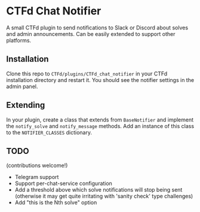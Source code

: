 # CTFd Chat Notifier

A small CTFd plugin to send notifications to Slack or Discord about solves and admin announcements. Can be easily extended to support other platforms.

## Installation

Clone this repo to `CTFd/plugins/CTFd_chat_notifier` in your CTFd installation directory and restart it. You should see the notifier settings in the admin panel.

## Extending

In your plugin, create a class that extends from `BaseNotifier` and implement the `notify_solve` and `notify_message` methods. Add an instance of this class to the `NOTIFIER_CLASSES` dictionary.

## TODO
(contributions welcome!)

* Telegram support
* Support per-chat-service configuration
* Add a threshold above which solve notifications will stop being sent (otherwise it may get quite irritating with 'sanity check' type challenges)
* Add "this is the Nth solve" option
